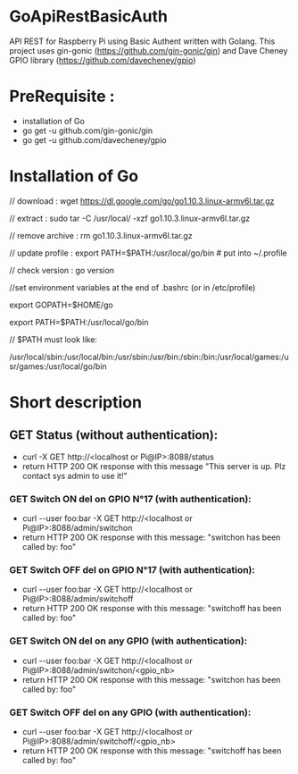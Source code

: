# GoApiRestBasicAuth
API REST for Raspberry Pi using Basic Authent written with Golang. 
This project uses gin-gonic (https://github.com/gin-gonic/gin) and Dave Cheney GPIO library (https://github.com/davecheney/gpio)


# PreRequisite :
* installation of Go
* go get -u github.com/gin-gonic/gin
* go get -u github.com/davecheney/gpio

# Installation of Go

// download : wget https://dl.google.com/go/go1.10.3.linux-armv6l.tar.gz

// extract : sudo tar -C /usr/local/ -xzf go1.10.3.linux-armv6l.tar.gz

// remove archive : rm go1.10.3.linux-armv6l.tar.gz

// update profile : export PATH=$PATH:/usr/local/go/bin # put into ~/.profile

// check version : go version

//set environment variables at the end of .bashrc (or in /etc/profile)

export GOPATH=$HOME/go

export PATH=$PATH:/usr/local/go/bin

// $PATH must look like:

/usr/local/sbin:/usr/local/bin:/usr/sbin:/usr/bin:/sbin:/bin:/usr/local/games:/usr/games:/usr/local/go/bin

# Short description

## GET Status (without authentication):
* curl -X GET http://<localhost or Pi@IP>:8088/status
* return HTTP 200 OK response with this message "This server is up. Plz contact sys admin to use it!"

### GET Switch ON del on GPIO N°17 (with authentication):
* curl --user foo:bar -X GET http://<localhost or Pi@IP>:8088/admin/switchon
* return HTTP 200 OK response with this message: "switchon has been called by: foo"

### GET Switch OFF del on GPIO N°17 (with authentication):
* curl --user foo:bar -X GET http://<localhost or Pi@IP>:8088/admin/switchoff
* return HTTP 200 OK response with this message: "switchoff has been called by: foo"

### GET Switch ON del on any GPIO (with authentication):
* curl --user foo:bar -X GET http://<localhost or Pi@IP>:8088/admin/switchon/<gpio_nb>
* return HTTP 200 OK response with this message: "switchon has been called by: foo"

### GET Switch OFF del on any GPIO (with authentication):
* curl --user foo:bar -X GET http://<localhost or Pi@IP>:8088/admin/switchoff/<gpio_nb>
* return HTTP 200 OK response with this message: "switchoff has been called by: foo"
